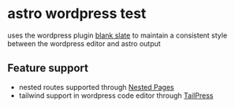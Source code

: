 # astro wordpress test

uses the wordpress plugin [blank slate](https://wordpress.org/themes/blankslate/) to maintain a consistent style between the wordpress editor and astro output

## Feature support
* nested routes supported through [Nested Pages](https://wordpress.org/plugins/wp-nested-pages/)
* tailwind support in wordpress code editor through [TailPress](https://wordpress.org/plugins/tailpress/)